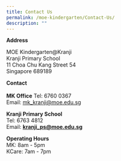 ```yaml
---
title: Contact Us
permalink: /moe-kindergarten/Contact-Us/
description: ""
---
```

  
**Address**  
  
MOE Kindergarten@Kranji  
Kranji Primary School  
11 Choa Chu Kang Street 54  
Singapore 689189  
  
**Contact**  
   
**MK Office**
Tel: 6760 0367  
Email: [mk\_kranji@moe.edu.sg](mailto:mk_kranji@moe.edu.sg)  
  
**Kranji Primary School**  
Tel: 6763 4812  
Email: **[kranji\_ps@moe.edu.sg](mailto:kranji_ps@moe.edu.sg)**  
  
**Operating Hours**  
MK: 8am - 5pm  
KCare: 7am - 7pm